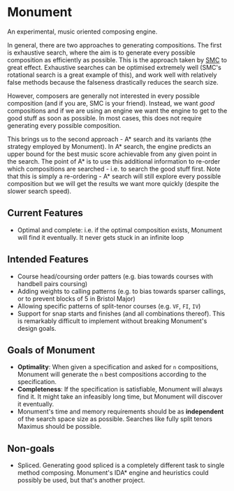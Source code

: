 # Monument

An experimental, music oriented composing engine.

In general, there are two approaches to generating compositions.  The first is exhaustive search,
where the aim is to generate every possible composition as efficiently as possible.  This is the
approach taken by [SMC](https://github.com/GACJ/smc) to great effect.  Exhaustive searches can be
optimised extremely well (SMC's rotational search is a great example of this), and work well with
relatively false methods because the falseness drastically reduces the search size.

However, composers are generally not interested in every possible composition (and if you are, SMC
is your friend).  Instead, we want _good_ compositions and if we are using an engine we want the
engine to get to the good stuff as soon as possible.  In most cases, this does not require generating every
possible composition.

This brings us to the second approach - A\* search and its variants (the strategy employed by
Monument).  In A\* search, the engine predicts an upper bound for the best music score achievable
from any given point in the search.  The point of A\* is to use this additional information to
re-order which compositions are searched - i.e. to search the good stuff first.  Note that this is
simply a re-ordering - A\* search will still explore every possible composition but we will get the
results we want more quickly (despite the slower search speed).

## Current Features
- Optimal and complete: i.e. if the optimal composition exists, Monument will find it eventually.
  It never gets stuck in an infinite loop

## Intended Features
- Course head/coursing order patters (e.g. bias towards courses with handbell pairs coursing)
- Adding weights to calling patterns (e.g. to bias towards sparser callings, or to prevent blocks of
  5 in Bristol Major)
- Allowing specific patterns of split-tenor courses (e.g. `VF`, `FI`, `IV`)
- Support for snap starts and finishes (and all combinations thereof).  This is remarkably difficult
  to implement without breaking Monument's design goals.

## Goals of Monument

- **Optimality**: When given a specification and asked for `n` compositions, Monument will generate
  the `n` best compositions according to the specification.
- **Completeness**: If the specification is satisfiable, Monument will always find it.  It might take
  an infeasibly long time, but Monument will discover it eventually.
- Monument's time and memory requirements should be as **independent** of the search space size as
  possible.  Searches like fully split tenors Maximus should be possible.

## Non-goals

- Spliced.  Generating good spliced is a completely different task to single method composing.
  Monument's IDA\* engine and heuristics could possibly be used, but that's another project.
